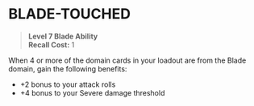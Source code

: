 ﻿---
tags:
  - Ability
  - CharacterOption
name: 'BLADE-TOUCHED'
level: 7
domain: 'Blade'
type: 'Ability'
recall: '1'
description: 'When 4 or more of the domain cards in your loadout are from the Blade domain, gain the following benefits:

- +2 bonus to your attack rolls
- +4 bonus to your Severe damage threshold'
---
# BLADE-TOUCHED

> **Level 7 Blade Ability**  
> **Recall Cost:** 1

When 4 or more of the domain cards in your loadout are from the Blade domain, gain the following benefits:

- +2 bonus to your attack rolls
- +4 bonus to your Severe damage threshold

